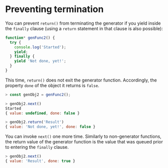 # Preventing termination

You can prevent `return()` from terminating the generator if you yield inside the `finally` clause \(using a `return` statement in that clause is also possible\):

```javascript
function* genFunc2() {
  try {
    console.log('Started');
    yield;
  } finally {
    yield 'Not done, yet!';
  }
}
```

This time, `return()` does not exit the generator function. Accordingly, the property `done` of the object it returns is `false`.

```javascript
> const genObj2 = genFunc2();

> genObj2.next()
Started
{ value: undefined, done: false }

> genObj2.return('Result')
{ value: 'Not done, yet!', done: false }
```

You can invoke `next()` one more time. Similarly to non-generator functions, the return value of the generator function is the value that was queued prior to entering the `finally` clause.

```javascript
> genObj2.next()
{ value: 'Result', done: true }
```

